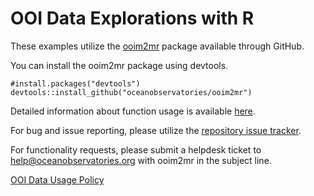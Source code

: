 # OOI Data Explorations with R

These examples utilize the [ooim2mr](https://github.com/oceanobservatories/ooim2mr) package available through GitHub.

You can install the ooim2mr package using devtools.

```
#install.packages("devtools")
devtools::install_github("oceanobservatories/ooim2mr")
```

Detailed information about function usage is available [here](https://github.com/oceanobservatories/ooim2mr).


For bug and issue reporting, please utilize the [repository issue tracker](https://github.com/oceanobservatories/ooim2mr/issues).

For functionality requests, please submit a helpdesk ticket to help@oceanobservatories.org with ooim2mr in the subject line. 




[OOI Data Usage Policy](https://oceanobservatories.org/usage-policy/)